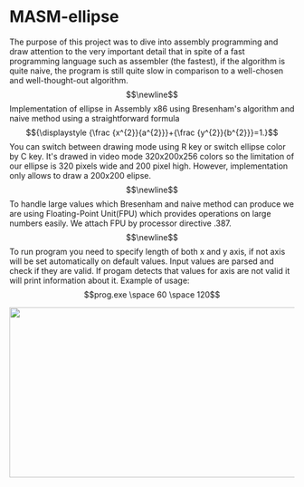 # MASM-ellipse
 The purpose of this project was to dive into assembly programming and draw attention to the very important detail that in spite of a fast programming language such as assembler (the fastest), if the algorithm is quite naive, the program is still quite slow in comparison to a well-chosen and well-thought-out algorithm.
 $$\newline$$
Implementation of ellipse in Assembly x86 using Bresenham's algorithm and naive method using a straightforward formula $${\displaystyle {\frac {x^{2}}{a^{2}}}+{\frac {y^{2}}{b^{2}}}=1.}$$
You can switch between drawing mode using R key or switch ellipse color by C key.
It's drawed in video mode 320x200x256 colors so the limitation of our ellipse is 320 pixels wide and 200 pixel high. However, implementation only allows to draw a 200x200 elipse. $$\newline$$ To handle large values which Bresenham and naive method can produce we are using Floating-Point Unit(FPU) which provides operations on large numbers easily. We attach FPU by processor directive .387. $$\newline$$ To run program you need to specify length of both x and y axis, if not axis will be set automatically on default values. Input values are parsed and check if they are valid. If progam detects that values for axis are not valid it will print information about it. Example of usage: $$prog.exe \space 60 \space 120$$ <p align="center"><img src="https://github.com/Voitek2001/MASM-ellipse/assets/75041336/f61afd07-67c4-4daa-af0a-9f838cb518bd" width="600" height="300" alt=""></p> 
